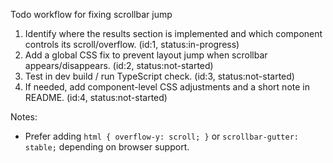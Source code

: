 Todo workflow for fixing scrollbar jump

1. Identify where the results section is implemented and which component controls its scroll/overflow. (id:1, status:in-progress)
2. Add a global CSS fix to prevent layout jump when scrollbar appears/disappears. (id:2, status:not-started)
3. Test in dev build / run TypeScript check. (id:3, status:not-started)
4. If needed, add component-level CSS adjustments and a short note in README. (id:4, status:not-started)

Notes:
- Prefer adding `html { overflow-y: scroll; }` or `scrollbar-gutter: stable;` depending on browser support.

